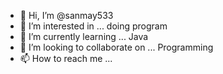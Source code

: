 - 👋 Hi, I’m @sanmay533
- 👀 I’m interested in ... doing program
- 🌱 I’m currently learning ... Java
- 💞️ I’m looking to collaborate on ... Programming
- 📫 How to reach me ... 

<!---
sanmay533/sanmay533 is a ✨ special ✨ repository because its `README.md` (this file) appears on your GitHub profile.
You can click the Preview link to take a look at your changes.
--->
